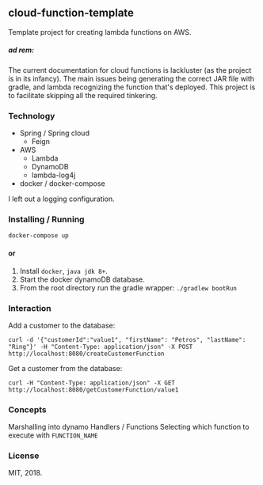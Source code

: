 cloud-function-template
---

Template project for creating lambda functions on AWS.

##### _ad rem:_
The current documentation for cloud functions is lackluster (as the project is in its infancy). The main issues being generating the correct JAR file with gradle, and lambda recognizing the function that's deployed. This project is to facilitate skipping all the required tinkering.

### Technology
* Spring / Spring cloud
    * Feign
* AWS
    * Lambda
    * DynamoDB
    * lambda-log4j
* docker / docker-compose

I left out a logging configuration.

### Installing / Running
```
docker-compose up
```

#### or

1) Install `docker`, `java jdk 8+`.
2) Start the docker dynamoDB database.
3) From the root directory run the gradle wrapper: `./gradlew bootRun`

### Interaction

Add a customer to the database:
```
curl -d '{"customerId":"value1", "firstName": "Petros", "lastName": "Ring"}' -H "Content-Type: application/json" -X POST http://localhost:8080/createCustomerFunction
```

Get a customer from the database:
```
curl -H "Content-Type: application/json" -X GET http://localhost:8080/getCustomerFunction/value1
```


### Concepts

Marshalling into dynamo
Handlers / Functions
Selecting which function to execute with `FUNCTION_NAME`


### License

MIT, 2018.